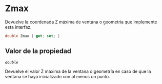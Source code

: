 # Zmax

Devuelve la coordenada Z máxima de ventana o geometría que implemente esta interfaz.

```csharp
double Zmax { get; set; }
```

## Valor de la propiedad

_`double`_

Devuelve el valor Z máxima de la ventana o geometría en caso de que la ventana se haya inicializado con al menos un punto.

